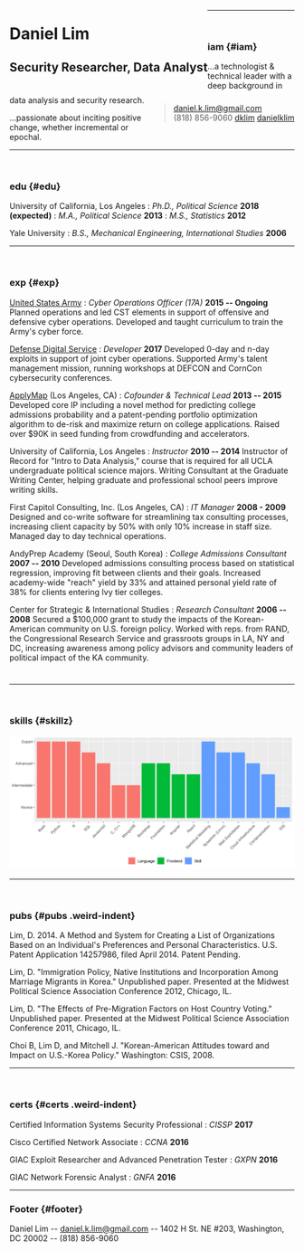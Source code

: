 <div markdown="1" style='float: left; margin-bottom: 20px;' class='header'>

# Daniel Lim
## Security Researcher, Data Analyst

</div>

<div markdown="1" style='float: right' class='header'>

> <span class="icon-envelop"></span> [daniel.k.lim@gmail.com](mailto:daniel.k.lim@gmail.com)  
> <span class="icon-phone"></span> (818) 856-9060
> <span class="icon-linkedin"></span> [dklim](https://www.linkedin.com/in/dklim/)
> <span class="icon-github"></span> [danielklim](https://github.com/danielklim)

</div>

------

<div markdown="1" class='cat-head'>

<div><span class="icon-cool" style='margin-left: 10px;'></span></div>

### iam {#iam}

</div>

<div class="iam cat-body">

<p>...a technologist & technical leader with a deep background in data analysis and security research.</p>	

<p>...passionate about inciting positive change, whether incremental or epochal.</p>	

</div>

------

<div markdown="1" class='cat-head'>

<div><span class="icon-graduation-cap" style='margin-left: 10px;'></span></div>

### edu {#edu}

</div>

<div markdown="1" class='cat-body'>

University of California, Los Angeles
: *Ph.D., Political Science*
__2018 (expected)__
: *M.A., Political Science*
__2013__
: *M.S., Statistics*
__2012__

Yale University
: *B.S., Mechanical Engineering, International Studies*
__2006__

</div>
<!-- ------

#### skills {#skills}
 -->
<!-- * Web Design
  : Assertively exploit wireless initiatives rather than synergistic core competencies.

* Interface Design
  : Credibly streamline mission-critical value with multifunctional functionalities.

* Project Direction
  : Proven ability to lead and manage a wide variety of design and development projects in team and independent situations.
 -->

-------

<div markdown="1" class='cat-head'>
	
<div><span class="icon-briefcase" style='margin-left: 10px;'></span></div>

### exp {#exp}

</div>

<div markdown="1" class='cat-body'>

[United States Army](http://www.arcyber.army.mil/)
: *Cyber Operations Officer (17A)*
__2015 -- Ongoing__
Planned operations and led CST elements in support of offensive and defensive cyber operations. Developed and taught curriculum to train the Army's cyber force.

[Defense Digital Service](https://dds.mil)
: *Developer*
 __2017__
Developed 0-day and n-day exploits in support of joint cyber operations. Supported Army's talent management mission, running workshops at DEFCON and CornCon cybersecurity conferences.

[ApplyMap](https://www.indiegogo.com/projects/applymap-expert-college-advice-for-everyone#/) (Los Angeles, CA)
: *Cofounder & Technical Lead*
__2013 -- 2015__
Developed core IP including a novel method for predicting college admissions probability and a patent-pending portfolio optimization algorithm to de-risk and maximize return on college applications. Raised over $90K in seed funding from crowdfunding and accelerators.

University of California, Los Angeles
: *Instructor*
__2010 -- 2014__
Instructor of Record for "Intro to Data Analysis," course that is required for all UCLA undergraduate political science majors. Writing Consultant at the Graduate Writing Center, helping graduate and professional school peers improve writing skills.

First Capitol Consulting, Inc. (Los Angeles, CA)
: *IT Manager*
__2008 - 2009__
Designed and co-write software for streamlining tax consulting processes, increasing client capacity by 50% with only 10% increase in staff size. Managed day to day technical operations.

AndyPrep Academy (Seoul, South Korea)
: *College Admissions Consultant*
__2007 -- 2010__
Developed admissions consulting process based on statistical regression, improving fit between clients and their goals. Increased academy-wide "reach" yield by 33% and attained personal yield rate of 38% for clients entering Ivy tier colleges.

Center for Strategic & International Studies
: *Research Consultant*
  __2006 -- 2008__
Secured a $100,000 grant to study the impacts of the Korean-American community on U.S. foreign policy. Worked with reps. from RAND, the Congressional Research Service and grassroots groups in LA, NY and DC, increasing awareness among policy advisors and community leaders of political impact of the KA community.

</div>

<div style='height:10px;width:100%;page-break-after:always;' class='print-only'></div>

-------

<div markdown="1" class='cat-head'>
	
<div><span class="icon-cog" style='margin-left: 12px;'></span></div>

### skills {#skillz}

</div>

<div markdown="1" class='cat-body'>

![Skills](skills/geosite.png "Skills")

</div>

------

<div markdown="1" class='cat-head'>
	
<div><span class="icon-book" style='margin-left: 10px;'></span></div>

### pubs {#pubs .weird-indent}

</div>

<div class='cat-body' id='pubs'>

<p>Lim, D. 2014. A Method and System for Creating a List of Organizations Based on an Individual's Preferences and Personal Characteristics. U.S. Patent Application 14257986, filed April 2014. Patent Pending.</p>
 
<p>Lim, D. "Immigration Policy, Native Institutions and Incorporation Among Marriage Migrants in Korea." Unpublished paper. Presented at the Midwest Political Science Association Conference 2012, Chicago, IL.</p>

<p>Lim, D. "The Effects of Pre-Migration Factors on Host Country Voting." Unpublished paper. Presented at the Midwest Political Science Association Conference 2011, Chicago, IL.</p>

<p>Choi B, Lim D, and Mitchell J. "Korean-American Attitudes toward and Impact on U.S.-Korea Policy." Washington: CSIS, 2008.</p>
	
</div>

------

<div markdown="1" class='cat-head'>
	
<div><span class="icon-certificate" style='margin-left: 10px;'></span></div>

### certs {#certs .weird-indent}

</div>

<div markdown='1' class='cat-body' id='pubs'>

Certified Information Systems Security Professional
: *CISSP*
**2017**

Cisco Certified Network Associate
: *CCNA*
**2016**

GIAC Exploit Researcher and Advanced Penetration Tester 
: *GXPN*
**2016**

GIAC Network Forensic Analyst
: *GNFA*
**2016**

</div>

-----

### Footer {#footer}

<span class="icon-cool"></span> Daniel Lim -- <span class="icon-envelop"></span> [daniel.k.lim@gmail.com](daniel.k.lim@gmail.com) -- <span class="icon-home3"></span> 1402 H St. NE #203, Washington, DC 20002 -- <span class="icon-phone"></span> (818) 856-9060
